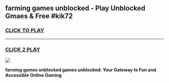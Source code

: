 
## farming games unblocked - Play Unblocked Gmaes & Free #kik72
<h3>
<a href="https://news.freeplayer.one?title=farming_games_unblocked&ref=26F">CLICK TO PLAY</a></h3>
<hr>

<h3>
<a href="https://news.freeplayer.one?title=farming_games_unblocked&ref=26F">CLICK 2 PLAY</a>
  
</h3>

<a href="https://news.freeplayer.one?title=farming_games_unblocked&ref=26F/"><img src="https://clearcache.store/games.png"></a>


**farming games unblocked games unblocked: Your Gateway to Fun and Accessible Online Gaming**
